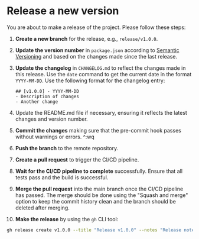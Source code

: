 # Release a new version

You are about to make a release of the project. Please follow these steps:

1. **Create a new branch** for the release, e.g., `release/v1.0.0`.
2. **Update the version number** in `package.json` according to [Semantic Versioning](https://semver.org/) and based on the changes made since the last release.
3. **Update the changelog** in `CHANGELOG.md` to reflect the changes made in this release. Use the `date` command to get the current date in the format `YYYY-MM-DD`.
   Use the following format for the changelog entry:

   ```
   ## [v1.0.0] - YYYY-MM-DD
   - Description of changes
   - Another change
   ```
4. Update the README.md file if necessary, ensuring it reflects the latest changes and version number.
5. **Commit the changes** making sure that the pre-commit hook passes without warnings or errors. ^:wq
6. **Push the branch** to the remote repository.
7. **Create a pull request** to trigger the CI/CD pipeline.
8. **Wait for the CI/CD pipeline to complete** successfully. Ensure that all tests pass and the build is successful.
9. **Merge the pull request** into the main branch once the CI/CD pipeline has passed. The merge should be done using the "Squash and merge" option to keep the commit history clean and the branch should be deleted after merging.
10. **Make the release** by using the `gh` CLI tool:

```bash
gh release create v1.0.0 --title "Release v1.0.0" --notes "Release notes for v1.0.0"
```

